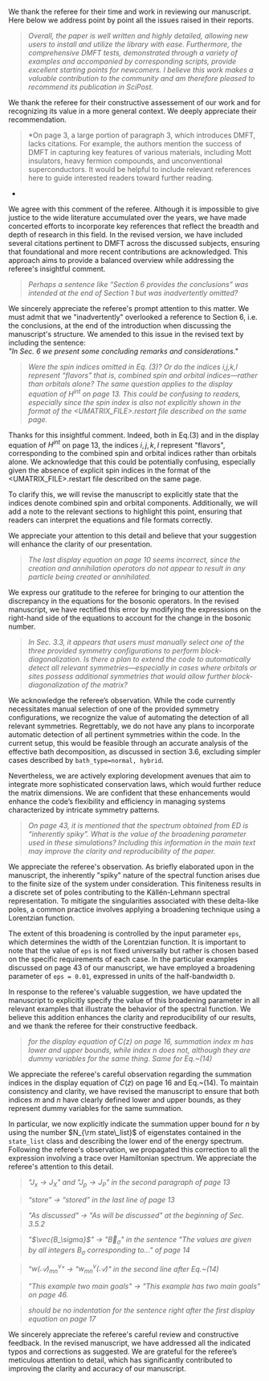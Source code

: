 <!--We make use of MarkDown in this reply to ease integration with Scipost scheme. 


This comment can be used to learn some of the MD syntax:

long line <double space before new line like \\ in Latex> 
new line
 
# chapter ,## section, ### subsection,...

italic:
*text*

bold:
**text**

blockquote:
> text

highlighted:
==text==

inline math:
$latex math$

display math as for latex doc:
$$
latex math
$$ 

OR

\begin{latex environment, i.e. equation}
latex math
\end{latex environment, i.e. equation}

list:
*
*

enumareted list:
1.
2. 

comments:
see this comment itself

-->



We thank the referee for their time and work in reviewing our
manuscript. Here below we address point by point all the issues raised
in their reports.


<!-- *Exact diagonalization (ED) plays a vital role in the study of quantum impurity problems. In this work, the authors present an ED library and describe its usage in considerable detail. While it builds upon the previous EDIpack library, the manuscript introduces sufficient new developments to warrant a separate publication. Notably, several significant extensions and improvements are included, such as a unified framework for zero- and finite-temperature calculations for a wide range of impurity models; access to the full complex frequency plane; access to the Fock space and the ability to evaluate quantities like reduced density matrices; support for inequivalent impurities; integration with other programming languages and scientific libraries; and compatibility with widely used software suites such as TRIQS and w2dynamics.* -->


> *Overall, the paper is well written and highly detailed, allowing new users to install and utilize the library with ease. Furthermore, the comprehensive DMFT tests, demonstrated through a variety of examples and accompanied by corresponding scripts, provide excellent starting points for newcomers. I believe this work makes a valuable contribution to the community and am therefore pleased to recommend its publication in SciPost.*

We thank the referee for their constructive assessement of our work and for recognizing its value in a more general context. We deeply appreciate their recommendation.  


> *On page 3, a large portion of paragraph 3, which introduces DMFT, lacks citations. For example, the authors mention the success of DMFT in capturing key features of various materials, including Mott insulators, heavy fermion compounds, and unconventional superconductors. It would be helpful to include relevant references here to guide interested readers toward further reading.
*

We agree with this comment of the referee. Although it is impossible to give justice to the wide literature accumulated over the years, we have made concerted efforts to incorporate key references that reflect the breadth and depth of research in this field. In the revised version, we have included several citations pertinent to DMFT across the discussed subjects, ensuring that foundational and more recent contributions are acknowledged. This approach aims to provide a balanced overview while addressing the referee's insightful comment. 


> *Perhaps a sentence like “Section 6 provides the conclusions” was intended at the end of Section 1 but was inadvertently omitted?*

We sincerely appreciate the referee's prompt attention to this matter. We must admit that we "inadvertently" overlooked a reference to Section 6, i.e. the conclusions, at the end of the introduction when discussing the manuscript's structure. We amended to this issue in the revised text by including the sentence:   
*"In Sec. 6 we present some concluding remarks and considerations."*



> *Were the spin indices omitted in Eq. (3)? Or do the indices i,j,k,l represent “flavors” that is, combined spin and orbital indices—rather than orbitals alone? The same question applies to the display equation of $H^{int}$ on page 13. This could be confusing to readers, especially since the spin index is also not explicitly shown in the format of the <UMATRIX\_FILE>.restart file described on the same page.*

Thanks for this insightful comment. Indeed, both in Eq.(3) and in the display equation of $H^{int}$ on page 13, the indices $i, j, k, l$  represent "flavors",  corresponding to the combined spin and orbital indices rather than orbitals alone. We acknowledge that this could be potentially confusing, especially given the absence of explicit spin indices in the format of the <UMATRIX_FILE>.restart file described on the same page.

To clarify this, we will revise the manuscript to explicitly state that the indices denote combined spin and orbital components. Additionally, we will add a note to the relevant sections to highlight this point, ensuring that readers can interpret the equations and file formats correctly.

We appreciate your attention to this detail and believe that your suggestion will enhance the clarity of our presentation.



> *The last display equation on page 10 seems incorrect, since the creation and annihilation operators do not appear to result in any particle being created or annihilated.*

We express our gratitude to the referee for bringing to our attention the discrepancy in the equations for the bosonic operators. In the revised manuscript, we have rectified this error by modifying the expressions on the right-hand side of the equations to account for the change in the bosonic number. 




> *In Sec. 3.3, it appears that users must manually select one of the three provided symmetry configurations to perform block-diagonalization. Is there a plan to extend the code to automatically detect all relevant symmetries—especially in cases where orbitals or sites possess additional symmetries that would allow further block-diagonalization of the matrix?*

We acknowledge the referee’s observation. While the code currently necessitates manual selection of one of the provided symmetry configurations, we recognize the value of automating the detection of all relevant symmetries. Regrettably, we do not have any plans to incorporate automatic detection of all pertinent symmetries within the code. In the current setup, this would be feasible through an accurate analysis of the effective bath decomposition, as discussed in section 3.6, excluding simpler cases described by `bath_type=normal, hybrid`.

Nevertheless, we are actively exploring development avenues that aim to integrate more sophisticated conservation laws, which would further reduce the matrix dimensions. We are confident that these enhancements would enhance the code’s flexibility and efficiency in managing systems characterized by intricate symmetry patterns.






> *On page 43, it is mentioned that the spectrum obtained from ED is “inherently spiky”. What is the value of the broadening parameter used in these simulations? Including this information in the main text may improve the clarity and reproducibility of the paper.*

We appreciate the referee's  observation. As briefly elaborated upon in the manuscript, the inherently "spiky" nature of the spectral function arises due to the finite size of the system under consideration. This finiteness results in a discrete set of poles contributing to the Källén-Lehmann spectral representation. To mitigate the singularities associated with these delta-like poles, a common practice involves applying a broadening technique using a Lorentzian function.

The extent of this broadening is controlled by the input parameter `eps`, which determines the width of the Lorentzian function. It is important to note that the value of `eps` is not fixed universally but rather is chosen based on the specific requirements of each case. In the particular examples discussed on page 43 of our manuscript, we have employed a broadening parameter of `eps = 0.01`, expressed in units of the half-bandwidth `D`.

In response to the referee's valuable suggestion, we have updated the manuscript to explicitly specify the value of this broadening parameter in all relevant examples that illustrate the behavior of the spectral function. We believe this addition enhances the clarity and reproducibility of our results, and we thank the referee for their constructive feedback.

> *for the display equation of $C(z)$ on page 16, summation index $m$ has lower and upper bounds, while index $n$ does not, although they are dummy variables for the same thing. Same for Eq.~(14)*

We appreciate the referee's careful observation regarding the summation indices in the display equation of $C(z)$ on page 16 and Eq.~(14). To maintain consistency and clarity, we have revised the manuscript to ensure that both indices $m$ and $n$ have clearly defined lower and upper bounds, as they represent dummy variables for the same summation. 

In particular, we now explicitly indicate the summation upper bound for $n$ by using the number $N_{\rm state\_list}$ of eigenstates contained in the `state_list` class and describing the lower end of the energy spectrum.   
Following the referee's observation, we propagated this correction to all the expression involving a trace over Hamiltonian spectrum. We appreciate the referee's attention to this detail.



> *"$J_x \rightarrow J_X$" and "$J_p \rightarrow J_P$" in the second paragraph of page 13*

> *“store” $\rightarrow$  “stored” in the last line of page 13*

> *"As discussed" $\rightarrow$ "As will be discussed" at the beginning of Sec. 3.5.2*

> *"$\vec{B_\sigma}$" $\rightarrow$ "$\vec{B}_\sigma$" in the sentence "The values are given by all integers $B_\sigma$ corresponding to..." of page 14*

> *"$w(\mathcal{A})_{mn}^\nu$" $\rightarrow$ "$w_{mn}^\nu(\mathcal{A})$" in the second line after Eq.~(14)*

> *"This example two main goals" $\rightarrow$ "This example has two main goals" on page 46.* 

> *should be no indentation for the sentence right after the first display equation on page 17*
>

We sincerely appreciate the referee's careful review and constructive feedback. In the revised manuscript, we have addressed all the indicated typos and corrections as suggested. We are grateful for the referee’s meticulous attention to detail, which has significantly contributed to improving the clarity and accuracy of our manuscript.










